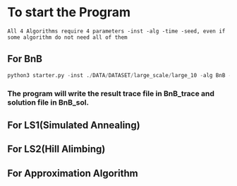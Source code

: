 # To start the Program
`All 4 Algorithms require 4 parameters -inst -alg -time -seed, even if some algorithm do not need all of them`
## For BnB
```python
python3 starter.py -inst ./DATA/DATASET/large_scale/large_10 -alg BnB -time 1 -seed 5 
```
### The program will write the result trace file in BnB_trace and solution file in BnB_sol.
## For LS1(Simulated Annealing)

## For LS2(Hill Alimbing)

## For Approximation Algorithm